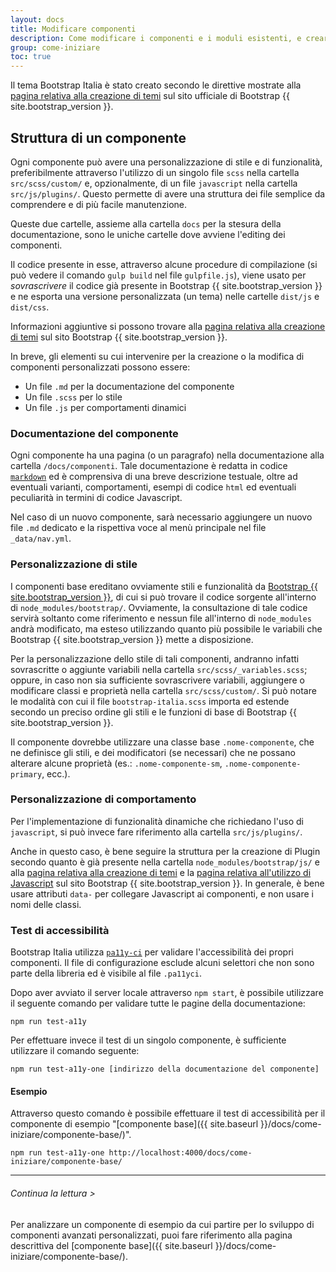 ```yaml
---
layout: docs
title: Modificare componenti
description: Come modificare i componenti e i moduli esistenti, e crearne di nuovi
group: come-iniziare
toc: true
---
```


Il tema Bootstrap Italia è stato creato secondo le direttive mostrate alla [pagina relativa alla creazione di temi][documentazione-bootstrap-theming] sul sito ufficiale di Bootstrap {{ site.bootstrap_version }}.

## Struttura di un componente

Ogni componente può avere una personalizzazione di stile e di funzionalità, preferibilmente attraverso l'utilizzo di un singolo file `scss` nella cartella `src/scss/custom/` e, opzionalmente, di un file `javascript` nella cartella `src/js/plugins/`. Questo permette di avere una struttura dei file semplice da comprendere e di più facile manutenzione.

Queste due cartelle, assieme alla cartella `docs` per la stesura della documentazione, sono le uniche cartelle dove avviene l'editing dei componenti.

Il codice presente in esse, attraverso alcune procedure di compilazione (si può vedere il comando `gulp build` nel file `gulpfile.js`), viene usato per _sovrascrivere_ il codice già presente in Bootstrap {{ site.bootstrap_version }} e ne esporta una versione personalizzata (un tema) nelle cartelle `dist/js` e `dist/css`.

Informazioni aggiuntive si possono trovare alla [pagina relativa alla creazione di temi][documentazione-bootstrap-theming] sul sito Bootstrap {{ site.bootstrap_version }}.

In breve, gli elementi su cui intervenire per la creazione o la modifica di componenti personalizzati possono essere:

- Un file `.md` per la documentazione del componente
- Un file `.scss` per lo stile
- Un file `.js` per comportamenti dinamici

### Documentazione del componente

Ogni componente ha una pagina (o un paragrafo) nella documentazione alla cartella `/docs/componenti`. Tale documentazione è redatta in codice [`markdown`](https://it.wikipedia.org/wiki/Markdown) ed è comprensiva di una breve descrizione testuale, oltre ad eventuali varianti, comportamenti, esempi di codice `html` ed eventuali peculiarità in termini di codice Javascript.

Nel caso di un nuovo componente, sarà necessario aggiungere un nuovo file `.md` dedicato e la rispettiva voce al menù principale nel file `_data/nav.yml`.

### Personalizzazione di stile

I componenti base ereditano ovviamente stili e funzionalità da [Bootstrap {{ site.bootstrap_version }}][documentazione-bootstrap], di cui si può trovare il codice sorgente all'interno di `node_modules/bootstrap/`. Ovviamente, la consultazione di tale codice servirà soltanto come riferimento e nessun file all'interno di `node_modules` andrà modificato, ma esteso utilizzando quanto più possibile le variabili che Bootstrap {{ site.bootstrap_version }} mette a disposizione.
 
Per la personalizzazione dello stile di tali componenti, andranno infatti sovrascritte o aggiunte variabili nella cartella `src/scss/_variables.scss`; oppure, in caso non sia sufficiente sovrascrivere variabili, aggiungere o modificare classi e proprietà nella cartella `src/scss/custom/`. Si può notare le modalità con cui il file `bootstrap-italia.scss` importa ed estende secondo un preciso ordine gli stili e le funzioni di base di Bootstrap {{ site.bootstrap_version }}.

Il componente dovrebbe utilizzare una classe base `.nome-componente`, che ne definisce gli stili, e dei modificatori (se necessari) che ne possano alterare alcune proprietà (es.: `.nome-componente-sm`, `.nome-componente-primary`, ecc.).

### Personalizzazione di comportamento

Per l'implementazione di funzionalità dinamiche che richiedano l'uso di `javascript`, si può invece fare riferimento alla cartella `src/js/plugins/`.

Anche in questo caso, è bene seguire la struttura per la creazione di Plugin secondo quanto è già presente nella cartella `node_modules/bootstrap/js/` e alla [pagina relativa alla creazione di temi][documentazione-bootstrap-theming] e la [pagina relativa all'utilizzo di Javascript](https://getbootstrap.com/docs/4.1/getting-started/javascript/) sul sito Bootstrap {{ site.bootstrap_version }}. In generale, è bene usare attributi `data-` per collegare Javascript ai componenti, e non usare i nomi delle classi.

### Test di accessibilità

Bootstrap Italia utilizza [`pa11y-ci`](https://github.com/pa11y/pa11y-ci) per validare l'accessibilità dei propri componenti. Il file di configurazione esclude alcuni selettori che non sono parte della libreria ed è visibile al file `.pa11yci`.
 
Dopo aver avviato il server locale attraverso `npm start`, è possibile utilizzare il seguente comando per validare tutte le pagine della documentazione:

`npm run test-a11y`

Per effettuare invece il test di un singolo componente, è sufficiente utilizzare il comando seguente:

`npm run test-a11y-one [indirizzo della documentazione del componente]`

#### Esempio

Attraverso questo comando è possibile effettuare il test di accessibilità per il componente di esempio "[componente base]({{ site.baseurl }}/docs/come-iniziare/componente-base/)".

`npm run test-a11y-one http://localhost:4000/docs/come-iniziare/componente-base/`

---

###### Continua la lettura >

Per analizzare un componente di esempio da cui partire per lo sviluppo di componenti avanzati personalizzati, puoi fare riferimento alla pagina descrittiva del [componente base]({{ site.baseurl }}/docs/come-iniziare/componente-base/).

[documentazione-bootstrap]: https://getbootstrap.com/docs/4.1/getting-started/introduction/
[documentazione-bootstrap-theming]: https://getbootstrap.com/docs/4.1/getting-started/theming/
[linee-guida]: https://docs.italia.it/italia/designers-italia/design-linee-guida-docs/

